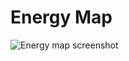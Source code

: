 # Energy Map

![Energy map screenshot](https://github.com/RA-Tech-Group/energy-map/blob/master/energymap.png)